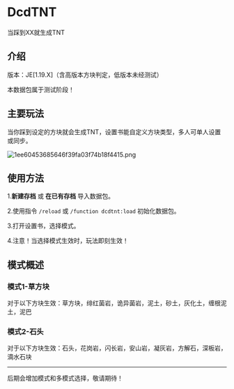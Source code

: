 # DcdTNT
 当踩到XX就生成TNT

## 介绍

版本：JE[1.19.X]（含高版本方块判定，低版本未经测试）

本数据包属于测试阶段！

## 主要玩法

当你踩到设定的方块就会生成TNT，设置书能自定义方块类型，多人可单人设置或同步。

![1ee60453685646f39fa03f74b18f4415.png](https://s1.imagehub.cc/images/2022/12/29/1ee60453685646f39fa03f74b18f4415.png)

## 使用方法

1.**新建存档** 或 **在已有存档** 导入数据包。

2.使用指令 `/reload` 或 `/function dcdtnt:load` 初始化数据包。

3.打开设置书，选择模式。

4.注意！当选择模式生效时，玩法即刻生效！

## 模式概述

### 模式1-草方块

对于以下方块生效：草方块，绯红菌岩，诡异菌岩，泥土，砂土，灰化土，缠根泥土，泥巴

### 模式2-石头

对于以下方块生效：石头，花岗岩，闪长岩，安山岩，凝灰岩，方解石，深板岩，滴水石块

------------------

后期会增加模式和多模式选择，敬请期待！